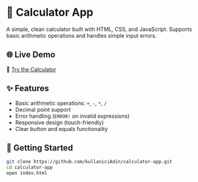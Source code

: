 # 🧮 Calculator App

A simple, clean calculator built with HTML, CSS, and JavaScript. Supports basic arithmetic operations and handles simple input errors.

## 🌐 Live Demo

🔗 [Try the Calculator](https://kullaniciAdin.github.io/calculator-app/)

## ✨ Features

- Basic arithmetic operations: `+`, `-`, `*`, `/`
- Decimal point support
- Error handling (`ERROR!` on invalid expressions)
- Responsive design (touch-friendly)
- Clear button and equals functionality

## 🚀 Getting Started

```bash
git clone https://github.com/kullaniciAdin/calculator-app.git
cd calculator-app
open index.html
